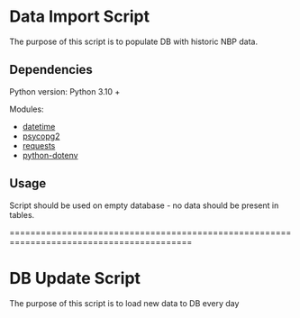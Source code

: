 # Data Import Script
The purpose of this script is to populate DB with historic NBP data.

## Dependencies
Python version: Python 3.10 +

Modules:
- [datetime](https://docs.python.org/3/library/datetime.html)
- [psycopg2](https://pypi.org/project/psycopg2/)
- [requests](https://pypi.org/project/requests/)
- [python-dotenv](https://pypi.org/project/python-dotenv/)

## Usage
Script should be used on empty database - no data should be present in tables.

=========================================================================================

# DB Update Script
The purpose of this script is to load new data to DB every day


